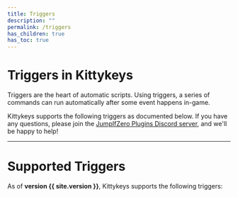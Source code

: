 ```yaml
---
title: Triggers
description: ""
permalink: /triggers
has_children: true
has_toc: true
---
```


# Triggers in Kittykeys

Triggers are the heart of automatic scripts. Using triggers, a series of commands can run automatically after some event happens in-game.

Kittykeys supports the following triggers as documented below. If you have any questions, please join the [JumpIfZero Plugins Discord server](https://discord.gg/j6754fvqyn), and we'll be happy to help!

----

<!-- This should be the end of the page. An automatic Table of Contents will be inserted at the bottom -->
# Supported Triggers

As of **version {{ site.version }}**, Kittykeys supports the following triggers: 
